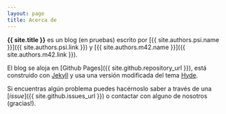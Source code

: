 ```yaml
---
layout: page
title: Acerca de
---
```


**{{ site.title }}** es un blog (en pruebas) escrito por [{{ site.authors.psi.name }}]({{ site.authors.psi.link }}) y [{{ site.authors.m42.name }}]({{ site.authors.m42.link }}).

El blog se aloja en [Github Pages]({{ site.github.repository_url }}), está construido con [Jekyll](https://jekyllrb.com) y usa una versión modificada del tema [Hyde](http://hyde.getpoole.com).

Si encuentras algún problema puedes hacérnoslo saber a través de una [*issue*]({{ site.github.issues_url }}) o contactar con alguno de nosotros (gracias!).
